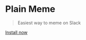 # Plain Meme

> Easiest way to meme on Slack


[Install now](https://plain-meme.herokuapp.com/install)